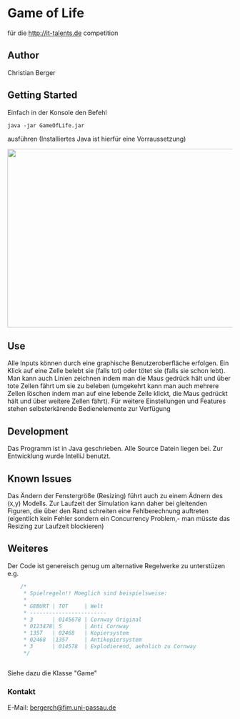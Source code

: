 
# Game of Life 
für die <http://it-talents.de> competition

## Author

Christian Berger


## Getting Started

Einfach in der Konsole den Befehl

```java -jar GameOfLife.jar```

ausführen (Installiertes Java ist hierfür eine Vorraussetzung)

<img src="https://raw.githubusercontent.com/bergerch/GameOfLife/master/gol.png" width="600" height="400" />

## Use

Alle Inputs können durch eine graphische Benutzeroberfläche erfolgen.
Ein Klick auf eine Zelle belebt sie (falls tot) oder tötet sie (falls sie schon lebt).
Man kann auch Linien zeichnen indem man die Maus gedrück hält und über tote Zellen fährt um sie zu beleben (umgekehrt kann man auch mehrere Zellen löschen indem man auf eine lebende Zelle klickt, die Maus gedrückt hält und über weitere Zellen fährt).
Für weitere Einstellungen und Features stehen selbsterkärende Bedienelemente zur Verfügung

## Development

Das Programm ist in Java geschrieben. Alle Source Datein liegen bei. Zur Entwicklung wurde IntelliJ benutzt.

## Known Issues

Das Ändern der Fenstergröße (Resizing) führt auch zu einem Ädnern des (x,y) Modells. Zur Laufzeit der Simulation kann daher bei gleitenden Figuren, die über den Rand schreiten eine Fehlberechnung auftreten (eigentlich kein Fehler sondern ein Concurrency Problem,- man müsste das Resizing zur Laufzeit blockieren)

## Weiteres

Der Code ist genereisch genug um alternative Regelwerke zu unterstüzen e.g.
```javascript
    /*
     * Spielregeln!! Moeglich sind beispielsweise:
     * 
     * GEBURT | TOT     | Welt 
     * ------------------------ 
     * 3      | 0145678 | Cornway Original 
     * 0123478| 5       | Anti Cornway 
     * 1357   | 02468   | Kopiersystem 
     * 02468  |1357     | Antikopiersystem 
     * 3      | 014578  | Explodierend, aehnlich zu Cornway
     */
     
```
Siehe dazu die Klasse "Game"

### Kontakt

E-Mail: bergerch@fim.uni-passau.de

